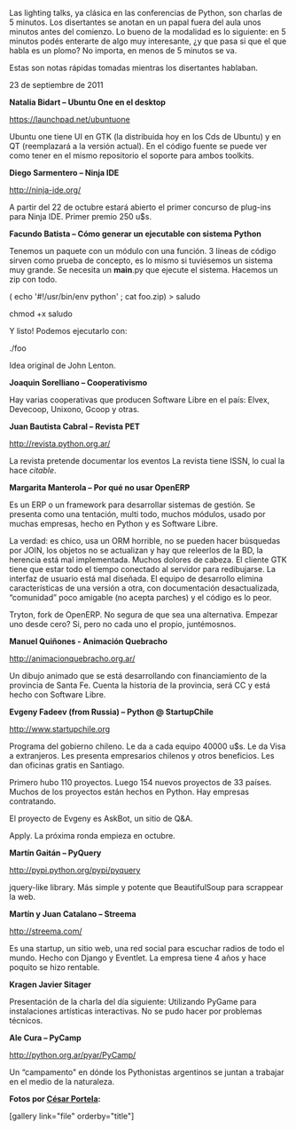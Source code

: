 <html><body><p>Las lighting talks, ya clásica en las conferencias de Python, son charlas de 5 minutos. Los disertantes se anotan en un papal fuera del aula unos minutos antes del comienzo. Lo bueno de la modalidad es lo siguiente: en 5 minutos podés enterarte de algo muy interesante, ¿y que pasa si que el que habla es un plomo? No importa, en menos de 5 minutos se va.



Estas son notas rápidas tomadas mientras los disertantes hablaban.



23 de septiembre de 2011



<strong>Natalia Bidart – Ubuntu One en el desktop</strong>



<a href="https://launchpad.net/ubuntuone" target="_blank">https://launchpad.net/ubuntuone</a>



Ubuntu one tiene UI en GTK (la distribuida hoy en los Cds de Ubuntu) y en QT (reemplazará a la versión actual). En el código fuente se puede ver como tener en el mismo repositorio el soporte para ambos toolkits.



<strong>Diego Sarmentero – Ninja IDE</strong>



<a href="http://ninja-ide.org/" target="_blank">http://ninja-ide.org/</a>



A partir del 22 de octubre estará abierto el primer concurso de plug-ins para Ninja IDE. Primer premio 250 u$s.



<strong>Facundo Batista – Cómo generar un ejecutable con sistema Python</strong>



Tenemos un paquete con un módulo con una función. 3 líneas de código sirven como prueba de concepto, es lo mismo si tuviésemos un sistema muy grande. Se necesita un __main__.py que ejecute el sistema. Hacemos un zip con todo.



( echo '#!/usr/bin/env python' ; cat foo.zip) &gt; saludo

chmod +x saludo



Y listo! Podemos ejecutarlo con:



./foo



Idea original de John Lenton.



<strong>Joaquin Sorelliano – Cooperativismo</strong>



Hay varias cooperativas que producen Software Libre en el país: Elvex, Devecoop, Unixono, Gcoop y otras.



<strong>Juan Bautista Cabral – Revista PET</strong>



<a href="http://revista.python.org.ar/" target="_blank">http://revista.python.org.ar/</a>



La revista pretende documentar los eventos La revista tiene ISSN, lo cual la hace <em>citable</em>.



<strong>Margarita Manterola – Por qué no usar OpenERP</strong>



Es un ERP o un framework para desarrollar sistemas de gestión. Se presenta como una tentación, multi todo, muchos módulos, usado por muchas empresas, hecho en Python y es Software Libre.



La verdad: es chico, usa un ORM horrible, no se pueden hacer búsquedas por JOIN, los objetos no se actualizan y hay que releerlos de la BD, la herencia está mal implementada. Muchos dolores de cabeza. El cliente GTK tiene que estar todo el tiempo conectado al servidor para redibujarse. La interfaz de usuario está mal diseñada. El equipo de desarrollo elimina características de una versión a otra, con documentación desactualizada, “comunidad” poco amigable (no acepta parches) y el código es lo peor.



Tryton, fork de OpenERP. No segura de que sea una alternativa. Empezar uno desde cero? Si, pero no cada uno el propio, juntémosnos.



<strong>Manuel Quiñones - Animación Quebracho

</strong>



<a href="http://animacionquebracho.org.ar/" target="_blank">http://animacionquebracho.org.ar/</a>



Un dibujo animado que se está desarrollando con financiamiento de la provincia de Santa Fe. Cuenta la historia de la provincia, será CC y está hecho con Software Libre.



<strong>Evgeny Fadeev (from Russia) – Python @ StartupChile</strong>



<a href="http://www.startupchile.org" target="_blank">http://www.startupchile.org</a>



Programa del gobierno chileno. Le da a cada equipo 40000 u$s. Le da Visa a extranjeros. Les presenta empresarios chilenos y otros beneficios. Les dan oficinas gratis en Santiago.



Primero hubo 110 proyectos. Luego 154 nuevos proyectos de 33 países. Muchos de los proyectos están hechos en Python. Hay empresas contratando.



El proyecto de Evgeny es AskBot, un sitio de Q&amp;A.



Apply. La próxima ronda empieza en octubre.



<strong>Martín Gaitán – PyQuery</strong>



<a href="http://pypi.python.org/pypi/pyquery" target="_blank">http://pypi.python.org/pypi/pyquery</a>



jquery-like library. Más simple y potente que BeautifulSoup para scrappear la web.



<strong>Martín y Juan Catalano – Streema</strong>



<a href="http://streema.com/" target="_blank">http://streema.com/</a>



Es una startup, un sitio web, una red social para escuchar radios de todo el mundo. Hecho con Django y Eventlet. La empresa tiene 4 años y hace poquito se hizo rentable.



<strong>Kragen Javier Sitager</strong>



Presentación de la charla del día siguiente: Utilizando PyGame para instalaciones artísticas interactivas. No se pudo hacer por problemas técnicos.



<strong>Ale Cura – PyCamp</strong>



<a href="http://python.org.ar/pyar/PyCamp/" target="_blank">http://python.org.ar/pyar/PyCamp/</a>



Un “campamento" en dónde los Pythonistas argentinos se juntan a trabajar en el medio de la naturaleza.



<strong>Fotos por <a href="http://www.ceportela.com.ar/" target="_blank">César Portela</a>:</strong>



[gallery link="file" orderby="title"]</p></body></html>